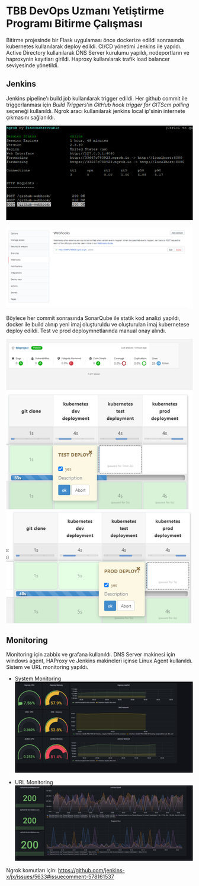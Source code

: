 # TBB DevOps Uzmanı Yetiştirme Programı Bitirme Çalışması 

Bitirme projesinde bir Flask uygulaması önce dockerize edildi sonrasında kubernetes kullanılarak deploy edildi. CI/CD yönetimi Jenkins ile yapıldı. Active Directory kullanılarak DNS Server kurulumu yapıldı, nodeportların ve haproxynin kayıtları girildi. Haproxy kullanılarak trafik load balancer seviyesinde yönetildi. 

## Jenkins
Jenkins pipeline'ı build job kullanılarak trigger edildi. Her github commit ile triggerlanması için _Build Triggers_'ın _GitHub hook trigger for GITScm polling_ seçeneği kullanıldı. Ngrok aracı kullanılarak jenkins local ip'sinin internete çıkmasını sağlanıldı. 

![buildjob](./images/webhook.PNG)

![buildjob](./images/webhook2.PNG)

Böylece her commit sonrasında SonarQube ile statik kod analizi yapıldı, docker ile build alınıp yeni imaj oluşturuldu ve oluşturulan imaj kubernetese deploy edildi. Test ve prod deploymnetlarında manual onay alındı. 

![sonarqubeanalysis](./images/sonarqube.PNG)
![jenkinstest](./images/jenkinstest.png)
![jenkinsprod](./images/jenkinsprod.png)


## Monitoring
Monitoring için zabbix ve grafana kullanıldı. DNS Server makinesi için windows agent, HAProxy ve Jenkins makineleri içinse Linux Agent kullanıldı. Sistem ve URL monitoring yapıldı.
- System Monitoring
![grafana](./images/grafana1.PNG)

- URL Monitoring
![grafana](./images/grafana2.PNG)

Ngrok komutları için: https://github.com/jenkins-x/jx/issues/5633#issuecomment-578161537
